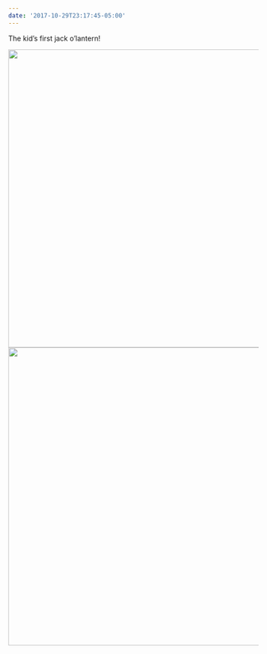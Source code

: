 ```yaml
---
date: '2017-10-29T23:17:45-05:00'
---
```

The kid’s first jack o’lantern!

<img src="uploads/2017/1b87a62515.jpg" width="600" height="600" /><img src="uploads/2017/eb6085a7f0.jpg" width="600" height="600" />
